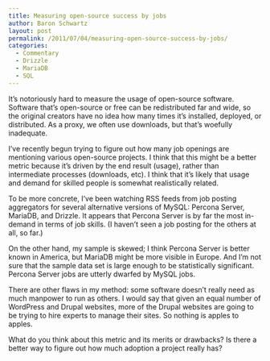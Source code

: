 ```yaml
---
title: Measuring open-source success by jobs
author: Baron Schwartz
layout: post
permalink: /2011/07/04/measuring-open-source-success-by-jobs/
categories:
  - Commentary
  - Drizzle
  - MariaDB
  - SQL
---
```

It&#8217;s notoriously hard to measure the usage of open-source software. Software that&#8217;s open-source or free can be redistributed far and wide, so the original creators have no idea how many times it&#8217;s installed, deployed, or distributed. As a proxy, we often use downloads, but that&#8217;s woefully inadequate.

I&#8217;ve recently begun trying to figure out how many job openings are mentioning various open-source projects. I think that this might be a better metric because it&#8217;s driven by the end result (usage), rather than intermediate processes (downloads, etc). I think that it&#8217;s likely that usage and demand for skilled people is somewhat realistically related.

To be more concrete, I&#8217;ve been watching RSS feeds from job posting aggregators for several alternative versions of MySQL: Percona Server, MariaDB, and Drizzle. It appears that Percona Server is by far the most in-demand in terms of job skills. (I haven&#8217;t seen a job posting for the others at all, so far.)

On the other hand, my sample is skewed; I think Percona Server is better known in America, but MariaDB might be more visible in Europe. And I&#8217;m not sure that the sample data set is large enough to be statistically significant. Percona Server jobs are utterly dwarfed by MySQL jobs.

There are other flaws in my method: some software doesn&#8217;t really need as much manpower to run as others. I would say that given an equal number of WordPress and Drupal websites, more of the Drupal websites are going to be trying to hire experts to manage their sites. So nothing is apples to apples.

What do you think about this metric and its merits or drawbacks? Is there a better way to figure out how much adoption a project really has?